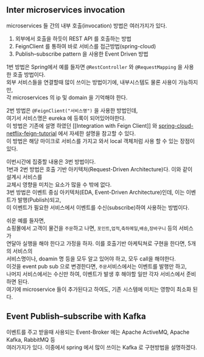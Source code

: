 Inter microservices invocation
------
microservices 들 간의 내부 호출(invocation) 방법은 여러가지가 있다.  

1. 외부에서 호출을 하듯이 REST API 를 호출하는 방법  
2. FeignClient 를 통하여 바로 서비스를 접근방법(spring-cloud)  
3. Publish–subscribe pattern 을 사용한 Event Driven 방법  


1번 방법은 Spring에서 예를 들자면 `@RestController` 와 `@RequestMapping` 을 사용한 호출 방법이다.  
외부 서비스들을 연결할때 많이 쓰이는 방법이기에, 내부시스템도 물론 사용이 가능하지만,  
각 microservices 의 ip 및 domain 을 기억해야 한다.  

2번 방법은 `@FeignClient("서비스명")` 을 사용한 방법인데,  
여기서 서비스명은 eureka 에 등록이 되어있어야한다.  
이 방법은 기존에 설명 하였던 [[Integration with Feign Client]] 와 [spring-cloud-netflix-feign-tutorial](http://www.javainuse.com/spring/spring-cloud-netflix-feign-tutorial) 에서 자세한 설명을 참고할 수 있다.  
이 방법은 해당 마이크로 서비스를 가지고 와서 local 객체처럼 사용 할 수 있는 장점이 있다.  

이번시간에 집중할 내용은 3번 방법이다.  
1번과 2번 방법은 호출 기반 아키텍처(Request-Driven Architecture)다. 이와 같이 설계시 서비스를  
교체시 영향을 미치는 요소가 많을 수 밖에 없다.  
3번 방법은 이벤트 중심 아키텍처(EDA, Event-Driven Architecture)인데, 이는 이벤트가 발행(Publish)되고,  
이 이벤트가 필요한 서비스에서 이벤트를 수신(subscribe)하여 사용하는 방법이다.  

쉬운 예를 들자면,  
쇼핑몰에서 고객이 물건을 `주문`하고 나면, `포인트`,`업적`,`축하메일`,`배송`,`장바구니` 등의 서비스가  
연달아 실행을 해야 한다고 가정을 하자. 이를 호출기반 아케틱쳐로 구현을 한다면, 5개의 서비스의  
서비스명이나, doamin 명 등을 모두 알고 있어야 하고, 모두 call을 해야한다.  
이것을 event pub sub 으로 변경한다면, `주문`서비스에서는 이벤트를 발행만 하고,  
나머지 서비스에서는 수신만 하여, 이벤트가 발생 후 해야할 일만 각자 서비스에서 준비하면 된다.  
여기에 microservice 들이 추가된다고 하여도, 기존 시스템에 미치는 영향이 최소화 된다.  

Event Publish–subscribe with Kafka
-----
이벤트를 주고 받을때 사용되는 Event-Broker 에는 Apache ActiveMQ, Apache Kafka, RabbitMQ 등  
여러가지가 있다. 이중에서 spring 에서 많이 쓰이는 Kafka 로 구현방법을 설명하겠다.  

